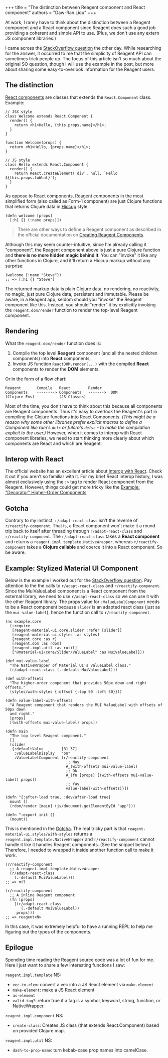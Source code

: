 +++
title = "The distinction between Reagent component and React component"
authors = "Daw-Ran Liou"
+++

At work, I rarely have to think about the distinction between a Reagent
component and a React component since Reagent does such a good job providing a
coherent and simple API to use. (Plus, we don't use any extern JS component
libraries.)

I came across the [StackOverflow question] the other day. While researching for
the answer, it occurred to me that the simplicity of Reagent API can sometimes
trick people up. The focus of this article isn't so much about the original SO
question, though I will use the example in the post, but more about sharing some
easy-to-overlook information for the Reagent users.

## The distinction

[React components] are classes that extends the `React.Component`
class. Example:

```
// JSX style
class Welcome extends React.Component {
  render() {
    return <h1>Hello, {this.props.name}</h1>;
  }
}

function Welcome(props) {
  return <h1>Hello, {props.name}</h1>;
}

// JS style
class Hello extends React.Component {
  render() {
    return React.createElement('div', null, `Hello ${this.props.toWhat}`);
  }
}
```

As oppose to React components, Reagent components in the most simplified form
(also called as Form-1 component) are just Clojure functions that returns
Clojure data in [Hiccup] style.

```
(defn welcome [props]
  [:h1 {} (:name props)])
```

> There are other ways to define a Reagent component as described in the
> official documentation on [Creating Reagent Components].

Although this may seem counter-intuitive, since I'm already calling it
"component", the Reagent component above is just a pure Clojure function and
**there is no more hidden magic behind it**. You can "invoke" it like any other
functions in Clojure, and it'll return a Hiccup markup without any surprise:

```
(welcome {:name "Steve"})
;; => [:h1 {} "Steve"]
```

The returned markup data is plain Clojure data, no rendering, no reactivity, no
magic, just pure Clojure data, persistent and immutable. Please be aware, in a
Reagent app, seldom should you "invoke" the Reagent component like
this. Instead, you should "render" it by explicitly invoking the
`reagent.dom/render` function to render the top-level Reagent component.

## Rendering

What the `reagent.dom/render` function does is:

1. Compile the top level **Reagent** component (and all the nested children
   components) into **React** components,
1. Invoke JS function `ReactDOM.render(...)` with the compiled **React**
   components to render the **DOM** elements.

Or in the form of a flow chart:

```
Reagent       Compile   React        Render
Components    --------> Components   ------->  DOM
(Clojure Fns)           (JS Classes)
```

Most of the time, you don't have to think about this because all components are
Reagent components. Thus it's easy to overlook the Reagent's part in compiling
the Clojure functions into React Components. _(This might be a reason why some
other libraries prefer explicit macros to define a Component like rum's `defc`
or fulcro's `defsc` - to make the compilation explicit to the user.)_ However,
when it comes to interop with React component libraries, we need to start
thinking more clearly about which components are React and which are Reagent.

## Interop with React

The official website has an excellent article about [Interop with React]. Check
it out if you aren't so familiar with it. For my brief React interop history, I
was almost exclusively using the `:>` tag to render React component from the
Reagent. However, things could get more tricky like the [Example: "Decorator"
Higher-Order Components]

## Gotcha

Contrary to my instinct, `r/adapt-react-class` isn't the reverse of
`r/reactify-component`. That is, a React component won't make it a round trip
back to itself after threading through `r/adapt-react-class` and
`r/reactify-component`. The `r/adapt-react-class` takes a **React component**
and returns a `reagent.impl.template.NativeWrapper`, whereas
`r/reactify-component` takes a **Clojure callable** and coerce it into a React
component. So be aware.

## Example: Stylized Material UI Component

Below is the example I worked out for the [StackOverflow question]. Pay
attention to the the calls to `r/adapt-react-class` and
`r/reactify-component`. Since the MuiValueLabel component is a React component
from the external library, we need to use `r/adapt-react-class` so we can use it
with the other Reagent library. The props value for `:ValueLabelComponent` needs
to be a React component because `slider` is an adapted react class (just as the
`mui-value-label`), hence the function call to `r/reactify-component`.

```
(ns example.core
  (:require
   [reagent-material-ui.core.slider :refer [slider]]
   [reagent-material-ui.styles :as styles]
   [reagent.core :as r]
   [reagent.dom :as rdom]
   [reagent.impl.util :as rutil]
   ["@material-ui/core/Slider/ValueLabel" :as MuiValueLabel]))

(def mui-value-label
  "The NativeWrapper of Material UI's ValueLabel class."
  (r/adapt-react-class (.-default MuiValueLabel)))

(def with-offsets
  "The higher-order component that provides 50px down and right offsets."
  (styles/with-styles {:offset {:top 50 :left 50}}))

(defn value-label-with-offsets
  "A Reagent component that renders the MUI ValueLabel with offsets of 50px down
  and right."
  [props]
  [(with-offsets mui-value-label) props])

(defn main
  "The top level Reagent component."
  []
  [slider
   {:defaultValue        [31 37]
    :valueLabelDisplay   "on"
    :ValueLabelComponent (r/reactify-component
                           ;; Nay
                           #_(with-offsets mui-value-label)
                           ;; Ok
                           #_(fn [props] [(with-offsets mui-value-label) props])
                           ;; Yay
                           value-label-with-offsets)}])

(defn ^{:after-load true, :dev/after-load true}
  mount []
  (rdom/render [main] (js/document.getElementById "app")))

(defn ^:export init []
  (mount))
```

This is mentioned in the [Gotcha](#gotcha). The real tricky part is that
`reagent-material-ui.styles/with-styles` returns a
`reagent.impl.template.NativeWrapper` and `r/reactify-component` cannot handle
it like it handles Reagent components. (See the snippet below.) Therefore, I
needed to wrapped it inside another function call to make it work.

```
(r/reactify-component
  ;; A reagent.impl.template.NativeWrapper
  (r/adapt-react-class
    (.-default MuiValueLabel)))
;; => nil

(r/reactify-component
  ;; A inline Reagent component
  (fn [props]
    [(r/adapt-react-class
       (.-default MuiValueLabel))
     props]))
;; => reagent<N>
```

In this case, it was extremely helpful to have a running REPL to help me
figuring out the types of the components.

## Epilogue

Spending time reading the Reagent source code was a lot of fun for me. Here I
just want to share a few interesting functions I saw:

`reagent.impl.template` NS:
- `vec-to-elem`: convert a vec into a JS React element via `make-element`
- `make-element`: make a JS React element
- `as-element`
- `valid-tag?`: return true if a tag is a symbol, keyword, string, function, or
  NativeWrapper.

`reagent.impl.component` NS:
- `create-class`: Creates JS class (that extends React.Component) based on
  provided Clojure map.

`reagent.impl.util` NS:
- `dash-to-prop-name`: turn kebab-case prop names into camelCase.


[Interop with React]: https://cljdoc.org/d/reagent/reagent/1.0.0/doc/tutorials/interop-with-react

[StackOverflow question]: https://stackoverflow.com/q/66714919

[reagent]: https://github.com/reagent-project/reagent/

[React Components]: https://reactjs.org/docs/react-component.html

[Hiccup]: https://github.com/weavejester/hiccup

[Creating Reagent Components]: https://cljdoc.org/d/reagent/reagent/1.0.0/doc/tutorials/creating-reagent-components

[Example: "Decorator" Higher-Order Components]: https://cljdoc.org/d/reagent/reagent/1.0.0/doc/tutorials/interop-with-react#example-decorator-higher-order-components
